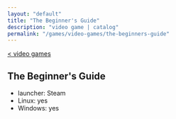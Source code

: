 ```yaml
---
layout: "default"
title: "The Beginner's Guide"
description: "video game | catalog"
permalink: "/games/video-games/the-beginners-guide"
---
```

[< video games](video-games.md)

## The Beginner's Guide

- launcher: Steam
- Linux: yes
- Windows: yes
